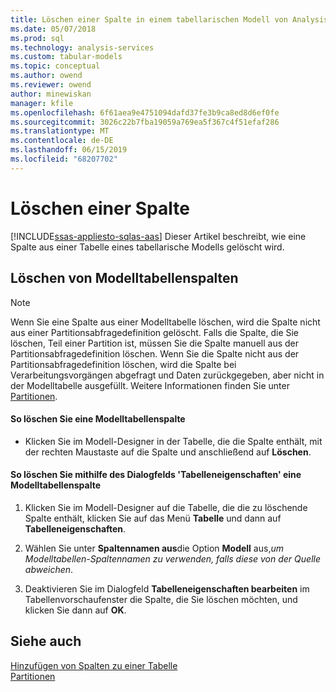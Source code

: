 ```yaml
---
title: Löschen einer Spalte in einem tabellarischen Modell von Analysis Services | Microsoft-Dokumentation
ms.date: 05/07/2018
ms.prod: sql
ms.technology: analysis-services
ms.custom: tabular-models
ms.topic: conceptual
ms.author: owend
ms.reviewer: owend
author: minewiskan
manager: kfile
ms.openlocfilehash: 6f61aea9e4751094dafd37fe3b9ca8ed8d6ef0fe
ms.sourcegitcommit: 3026c22b7fba19059a769ea5f367c4f51efaf286
ms.translationtype: MT
ms.contentlocale: de-DE
ms.lasthandoff: 06/15/2019
ms.locfileid: "68207702"
---
```

# <a name="delete-a-column"></a>Löschen einer Spalte 
[!INCLUDE[ssas-appliesto-sqlas-aas](../../includes/ssas-appliesto-sqlas-aas.md)]
  Dieser Artikel beschreibt, wie eine Spalte aus einer Tabelle eines tabellarische Modells gelöscht wird.  
  
## <a name="delete-a-model-table-column"></a>Löschen von Modelltabellenspalten  
  
> [!NOTE]  
>  Wenn Sie eine Spalte aus einer Modelltabelle löschen, wird die Spalte nicht aus einer Partitionsabfragedefinition gelöscht. Falls die Spalte, die Sie löschen, Teil einer Partition ist, müssen Sie die Spalte manuell aus der Partitionsabfragedefinition löschen. Wenn Sie die Spalte nicht aus der Partitionsabfragedefinition löschen, wird die Spalte bei Verarbeitungsvorgängen abgefragt und Daten zurückgegeben, aber nicht in der Modelltabelle ausgefüllt. Weitere Informationen finden Sie unter [Partitionen](../../analysis-services/tabular-models/partitions-ssas-tabular.md).  
  
#### <a name="to-delete-a-model-table-column"></a>So löschen Sie eine Modelltabellenspalte  
  
-   Klicken Sie im Modell-Designer in der Tabelle, die die Spalte enthält, mit der rechten Maustaste auf die Spalte und anschließend auf **Löschen**.  
  
#### <a name="to-delete-a-model-table-column-by-using-the-table-properties-dialog-box"></a>So löschen Sie mithilfe des Dialogfelds 'Tabelleneigenschaften' eine Modelltabellenspalte  
  
1.  Klicken Sie im Modell-Designer auf die Tabelle, die die zu löschende Spalte enthält, klicken Sie auf das Menü **Tabelle** und dann auf  **Tabelleneigenschaften**.  
  
2.  Wählen Sie unter **Spaltennamen aus**die Option **Modell** aus,*um Modelltabellen-Spaltennamen zu verwenden, falls diese von der Quelle abweichen*.  
  
3.  Deaktivieren Sie im Dialogfeld **Tabelleneigenschaften bearbeiten** im Tabellenvorschaufenster die Spalte, die Sie löschen möchten, und klicken Sie dann auf **OK**.  
  
## <a name="see-also"></a>Siehe auch  
 [Hinzufügen von Spalten zu einer Tabelle](../../analysis-services/tabular-models/add-columns-to-a-table-ssas-tabular.md)   
 [Partitionen](../../analysis-services/tabular-models/partitions-ssas-tabular.md)  
  
  
